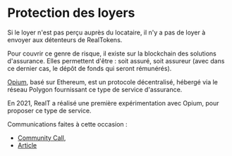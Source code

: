 # Protection des loyers

Si le loyer n'est pas perçu auprès du locataire, il n'y a pas de loyer à envoyer aux détenteurs de RealTokens.

Pour couvrir ce genre de risque, il existe sur la blockchain des solutions d'assurance. Elles permettent d'être : soit assuré, soit assureur (avec dans ce dernier cas, le dépôt de fonds qui seront rémunérés).

[Opium](https://opium.network/), basé sur Ethereum, est un protocole décentralisé, hébergé via le réseau Polygon fournissant ce type de service d'assurance.

En 2021, RealT a réalisé une première expérimentation avec Opium, pour proposer ce type de service.

Communications faites à cette occasion :

* [Community Call](https://www.youtube.com/watch?v=8A-WTTf9ZyM\&ab\_channel=RealT),
* [Article](https://realt.co/welcome-to-our-new-service-decentralized-insurance/)

